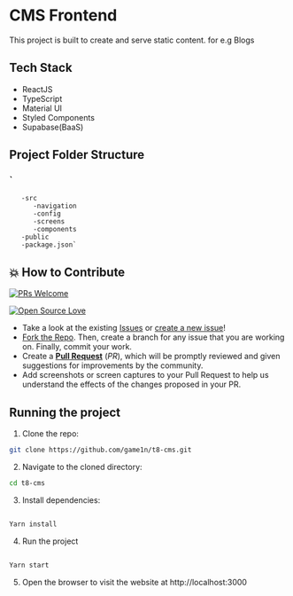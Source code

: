 # CMS Frontend 


This project is built to create and serve static content. for e.g Blogs

## Tech Stack
  - ReactJS
  - TypeScript 
  - Material UI 
  - Styled Components
  - Supabase(BaaS)

## Project Folder Structure
  ### `
       -src
          -navigation
          -config
          -screens
          -components
       -public
       -package.json`
      


## 💥 How to Contribute

[![PRs Welcome](https://img.shields.io/badge/PRs-welcome-brightgreen.svg?style=flat-square)](https://github.com/game1n/t8-cms/pulls)

[![Open Source Love](https://badges.frapsoft.com/os/v1/open-source.png?v=103)](https://github.com/game1n/t8-cms)

- Take a look at the existing [Issues](https://github.com/game1n/t8-cms/issues) or [create a new issue](https://github.com/game1n/t8-cms/issues/new)!
- [Fork the Repo](https://github.com/game1n/t8-cms/fork). Then, create a branch for any issue that you are working on. Finally, commit your work.
- Create a **[Pull Request](https://github.com/game1n/t8-cms/compare)** (_PR_), which will be promptly reviewed and given suggestions for improvements by the community.
- Add screenshots or screen captures to your Pull Request to help us understand the effects of the changes proposed in your PR.

## Running the project
1. Clone the repo:

```bash 
git clone https://github.com/game1n/t8-cms.git
```
2. Navigate to the cloned directory:

```bash
cd t8-cms 
```

3. Install dependencies:

```bash 

Yarn install
```

4. Run the project

```bash 

Yarn start
```

5. Open the browser to visit the website at http://localhost:3000


